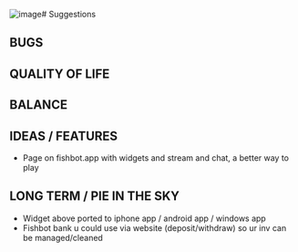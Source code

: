 ![image](https://github.com/user-attachments/assets/3fc164f7-8c85-407e-8462-73090a244a14)# Suggestions

## BUGS

## QUALITY OF LIFE

## BALANCE


## IDEAS / FEATURES
- Page on fishbot.app with widgets and stream and chat, a better way to play

## LONG TERM / PIE IN THE SKY
- Widget above ported to iphone app / android app / windows app
- Fishbot bank u could use via website (deposit/withdraw) so ur inv can be managed/cleaned
